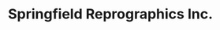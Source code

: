 ---
title: "Springfield Reprographics Inc."
url: /springfield/springfield-reprographics-inc/
shop: Kopieren
---